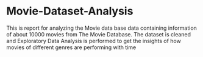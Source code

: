 # Movie-Dataset-Analysis
This is report for analyzing the Movie data base data containing information of about 10000 movies from The Movie Database. The dataset is cleaned and Exploratory Data Analysis is performed to get the insights of how movies of different genres are performing with time
